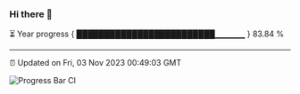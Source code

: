 ### Hi there 👋

⏳ Year progress { █████████████████████████▁▁▁▁▁ } 83.84 %

---

⏰ Updated on Fri, 03 Nov 2023 00:49:03 GMT

![Progress Bar CI](https://github.com/liununu/liununu/workflows/Progress%20Bar%20CI/badge.svg)
